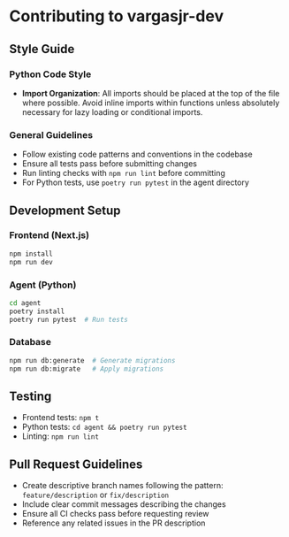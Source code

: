 # Contributing to vargasjr-dev

## Style Guide

### Python Code Style

- **Import Organization**: All imports should be placed at the top of the file where possible. Avoid inline imports within functions unless absolutely necessary for lazy loading or conditional imports.

### General Guidelines

- Follow existing code patterns and conventions in the codebase
- Ensure all tests pass before submitting changes
- Run linting checks with `npm run lint` before committing
- For Python tests, use `poetry run pytest` in the agent directory

## Development Setup

### Frontend (Next.js)
```bash
npm install
npm run dev
```

### Agent (Python)
```bash
cd agent
poetry install
poetry run pytest  # Run tests
```

### Database
```bash
npm run db:generate  # Generate migrations
npm run db:migrate   # Apply migrations
```

## Testing

- Frontend tests: `npm t`
- Python tests: `cd agent && poetry run pytest`
- Linting: `npm run lint`

## Pull Request Guidelines

- Create descriptive branch names following the pattern: `feature/description` or `fix/description`
- Include clear commit messages describing the changes
- Ensure all CI checks pass before requesting review
- Reference any related issues in the PR description
